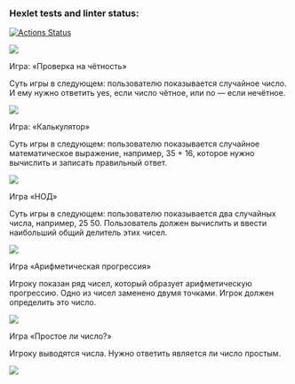 ### Hexlet tests and linter status:
[![Actions Status](https://github.com/AlloKuz/python-project-49/actions/workflows/hexlet-check.yml/badge.svg)](https://github.com/AlloKuz/python-project-49/actions)

<a href="https://codeclimate.com/github/AlloKuz/python-project-49/maintainability"><img src="https://api.codeclimate.com/v1/badges/d8fc2c7390e46fd8c6dc/maintainability" /></a>

Игра: «Проверка на чётность»

Суть игры в следующем: пользователю показывается случайное число. И ему нужно ответить yes, если число чётное, или no — если нечётное.

<a href="https://asciinema.org/a/v9nP05Rrb6BAaccoMpH1qgboD" target="_blank"><img src="https://asciinema.org/a/v9nP05Rrb6BAaccoMpH1qgboD.svg" /></a>

Игра: «Калькулятор»

Суть игры в следующем: пользователю показывается случайное математическое выражение, например, 35 + 16, которое нужно вычислить и записать правильный ответ.

<a href="https://asciinema.org/a/S8Y3GUEyLVf1vKIQWbnkon59I" target="_blank"><img src="https://asciinema.org/a/S8Y3GUEyLVf1vKIQWbnkon59I.svg" /></a>

Игра «НОД»

Суть игры в следующем: пользователю показывается два случайных числа, например, 25 50. Пользователь должен вычислить и ввести наибольший общий делитель этих чисел.

<a href="https://asciinema.org/a/XxexniHGc6FZGeLtqrVfS0ydX" target="_blank"><img src="https://asciinema.org/a/XxexniHGc6FZGeLtqrVfS0ydX.svg" /></a>

Игра «Арифметическая прогрессия»

Игроку показан ряд чисел, который образует арифметическую прогрессию. Одно из чисел заменено двумя точками. Игрок должен определить это число.

<a href="https://asciinema.org/a/BaofnBF4V6qicF3eh7tJNGO56" target="_blank"><img src="https://asciinema.org/a/BaofnBF4V6qicF3eh7tJNGO56.svg" /></a>

Игра «Простое ли число?»

Игроку выводятся числа. Нужно ответить является ли число простым.

<a href="https://asciinema.org/a/Z32JOMsyqBiJpaXDuwq3khsw1" target="_blank"><img src="https://asciinema.org/a/Z32JOMsyqBiJpaXDuwq3khsw1.svg" /></a>
